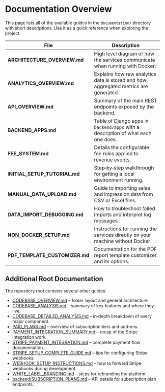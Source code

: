 # Documentation Overview

This page lists all of the available guides in the `documentation/` directory with short descriptions. Use it as a quick reference when exploring the project.

| File | Description |
| ---- | ----------- |
| **ARCHITECTURE_OVERVIEW.md** | High level diagram of how the services communicate when running with Docker. |
| **ANALYTICS_OVERVIEW.md** | Explains how raw analytics data is stored and how aggregated metrics are generated. |
| **API_OVERVIEW.md** | Summary of the main REST endpoints exposed by the backend. |
| **BACKEND_APPS.md** | Table of Django apps in `backend/apps` with a description of what each one does. |
| **FEE_SYSTEM.md** | Details the configurable fee rules applied to revenue events. |
| **INITIAL_SETUP_TUTORIAL.md** | Step‑by‑step walkthrough for getting a local environment running. |
| **MANUAL_DATA_UPLOAD.md** | Guide to importing sales and impression data from CSV or Excel files. |
| **DATA_IMPORT_DEBUGGING.md** | How to troubleshoot failed imports and interpret log messages. |
| **NON_DOCKER_SETUP.md** | Instructions for running the services directly on your machine without Docker. |
| **PDF_TEMPLATE_CUSTOMIZER.md** | Documentation for the PDF report template customizer and its options. |

## Additional Root Documentation

The repository root contains several other guides:

- [CODEBASE_OVERVIEW.md](../CODEBASE_OVERVIEW.md) – folder layout and general architecture.
- [CODEBASE_ANALYSIS.md](../CODEBASE_ANALYSIS.md) – summary of key features and where they live.
- [CODEBASE_DETAILED_ANALYSIS.md](../CODEBASE_DETAILED_ANALYSIS.md) – in‑depth breakdown of every major component.
- [PAID_PLANS.md](../PAID_PLANS.md) – overview of subscription tiers and add‑ons.
- [PAYMENT_INTEGRATION_SUMMARY.md](../PAYMENT_INTEGRATION_SUMMARY.md) – recap of the Stripe integration work.
- [STRIPE_PAYMENT_INTEGRATION.md](../STRIPE_PAYMENT_INTEGRATION.md) – complete payment flow documentation.
- [STRIPE_SETUP_COMPLETE_GUIDE.md](../STRIPE_SETUP_COMPLETE_GUIDE.md) – tips for configuring Stripe webhooks.
- [WEBHOOK_SETUP_INSTRUCTIONS.md](../WEBHOOK_SETUP_INSTRUCTIONS.md) – how to forward Stripe webhooks during development.
- [WHITE_LABEL_BRANDING.md](../WHITE_LABEL_BRANDING.md) – steps for rebranding the platform.
- [backend/SUBSCRIPTION_PLANS.md](../backend/SUBSCRIPTION_PLANS.md) – API details for subscription plan endpoints.


